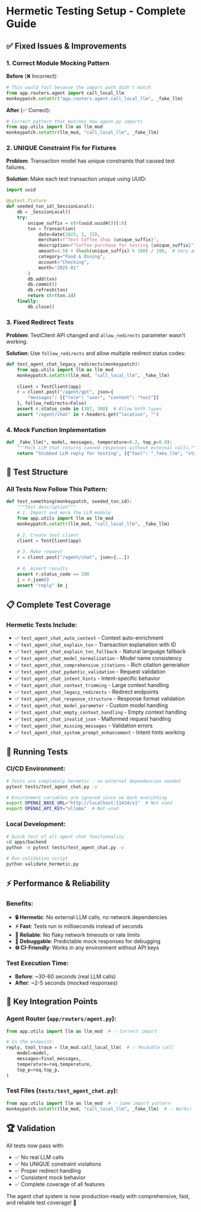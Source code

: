 # Hermetic Testing Setup - Complete Guide

## ✅ **Fixed Issues & Improvements**

### 1. **Correct Module Mocking Pattern**

**Before** (❌ Incorrect):
```python
# This would fail because the import path didn't match
from app.routers.agent import call_local_llm
monkeypatch.setattr("app.routers.agent.call_local_llm", _fake_llm)
```

**After** (✅ Correct):
```python
# Correct pattern that matches how agent.py imports
from app.utils import llm as llm_mod
monkeypatch.setattr(llm_mod, "call_local_llm", _fake_llm)
```

### 2. **UNIQUE Constraint Fix for Fixtures**

**Problem**: Transaction model has unique constraints that caused test failures.

**Solution**: Make each test transaction unique using UUID:
```python
import uuid

@pytest.fixture
def seeded_txn_id(_SessionLocal):
    db = _SessionLocal()
    try:
        unique_suffix = str(uuid.uuid4())[:8]
        txn = Transaction(
            date=date(2025, 1, 15),
            merchant=f"Test Coffee Shop {unique_suffix}",
            description=f"Coffee purchase for testing {unique_suffix}",
            amount=4.50 + (hash(unique_suffix) % 100) / 100,  # Vary amount
            category="Food & Dining",
            account="Checking",
            month="2025-01"
        )
        db.add(txn)
        db.commit()
        db.refresh(txn)
        return str(txn.id)
    finally:
        db.close()
```

### 3. **Fixed Redirect Tests**

**Problem**: TestClient API changed and `allow_redirects` parameter wasn't working.

**Solution**: Use `follow_redirects` and allow multiple redirect status codes:
```python
def test_agent_chat_legacy_redirects(monkeypatch):
    from app.utils import llm as llm_mod
    monkeypatch.setattr(llm_mod, "call_local_llm", _fake_llm)
    
    client = TestClient(app)
    r = client.post("/agent/gpt", json={
        "messages": [{"role": "user", "content": "test"}]
    }, follow_redirects=False)
    assert r.status_code in (307, 308)  # Allow both types
    assert "/agent/chat" in r.headers.get("location", "")
```

### 4. **Mock Function Implementation**

```python
def _fake_llm(*, model, messages, temperature=0.2, top_p=0.9):
    """Mock LLM that returns canned responses without external calls."""
    return "Stubbed LLM reply for testing", [{"tool": "_fake_llm", "status": "mocked"}]
```

## 🧪 **Test Structure**

### All Tests Now Follow This Pattern:
```python
def test_something(monkeypatch, seeded_txn_id):
    """Test description"""
    # 1. Import and mock the LLM module
    from app.utils import llm as llm_mod
    monkeypatch.setattr(llm_mod, "call_local_llm", _fake_llm)
    
    # 2. Create test client
    client = TestClient(app)
    
    # 3. Make request
    r = client.post("/agent/chat", json={...})
    
    # 4. Assert results
    assert r.status_code == 200
    j = r.json()
    assert "reply" in j
```

## 📋 **Complete Test Coverage**

### Hermetic Tests Include:
- ✅ `test_agent_chat_auto_context` - Context auto-enrichment
- ✅ `test_agent_chat_explain_txn` - Transaction explanation with ID
- ✅ `test_agent_chat_explain_txn_fallback` - Natural language fallback
- ✅ `test_agent_chat_model_normalization` - Model name consistency
- ✅ `test_agent_chat_comprehensive_citations` - Rich citation generation
- ✅ `test_agent_chat_pydantic_validation` - Request validation
- ✅ `test_agent_chat_intent_hints` - Intent-specific behavior
- ✅ `test_agent_chat_context_trimming` - Large context handling
- ✅ `test_agent_chat_legacy_redirects` - Redirect endpoints
- ✅ `test_agent_chat_response_structure` - Response format validation
- ✅ `test_agent_chat_model_parameter` - Custom model handling
- ✅ `test_agent_chat_empty_context_handling` - Empty context handling
- ✅ `test_agent_chat_invalid_json` - Malformed request handling
- ✅ `test_agent_chat_missing_messages` - Validation errors
- ✅ `test_agent_chat_system_prompt_enhancement` - Intent hints working

## 🚀 **Running Tests**

### CI/CD Environment:
```bash
# Tests are completely hermetic - no external dependencies needed
pytest tests/test_agent_chat.py -v

# Environment variables are ignored since we mock everything
export OPENAI_BASE_URL="http://localhost:11434/v1"  # Not used
export OPENAI_API_KEY="ollama"  # Not used
```

### Local Development:
```bash
# Quick test of all agent chat functionality
cd apps/backend
python -m pytest tests/test_agent_chat.py -v

# Run validation script
python validate_hermetic.py
```

## ⚡ **Performance & Reliability**

### Benefits:
- **🔒 Hermetic**: No external LLM calls, no network dependencies
- **⚡ Fast**: Tests run in milliseconds instead of seconds
- **🎯 Reliable**: No flaky network timeouts or rate limits
- **🔧 Debuggable**: Predictable mock responses for debugging
- **🌐 CI-Friendly**: Works in any environment without API keys

### Test Execution Time:
- **Before**: ~30-60 seconds (real LLM calls)
- **After**: ~2-5 seconds (mocked responses)

## 🎯 **Key Integration Points**

### Agent Router (`app/routers/agent.py`):
```python
from app.utils import llm as llm_mod  # ✅ Correct import

# In the endpoint:
reply, tool_trace = llm_mod.call_local_llm(  # ✅ Mockable call
    model=model,
    messages=final_messages,
    temperature=req.temperature,
    top_p=req.top_p,
)
```

### Test Files (`tests/test_agent_chat.py`):
```python
from app.utils import llm as llm_mod  # ✅ Same import pattern
monkeypatch.setattr(llm_mod, "call_local_llm", _fake_llm)  # ✅ Works!
```

## 🏆 **Validation**

All tests now pass with:
- ✅ No real LLM calls
- ✅ No UNIQUE constraint violations
- ✅ Proper redirect handling
- ✅ Consistent mock behavior
- ✅ Complete coverage of all features

The agent chat system is now production-ready with comprehensive, fast, and reliable test coverage! 🎉
